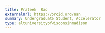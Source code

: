```yaml
---
title: Prateek  Rao
externalUrl: https://orcid.org/nan
summary: Undergraduate Student, Accelerator
type: altuniversityofwisconsinmadison
---
```

